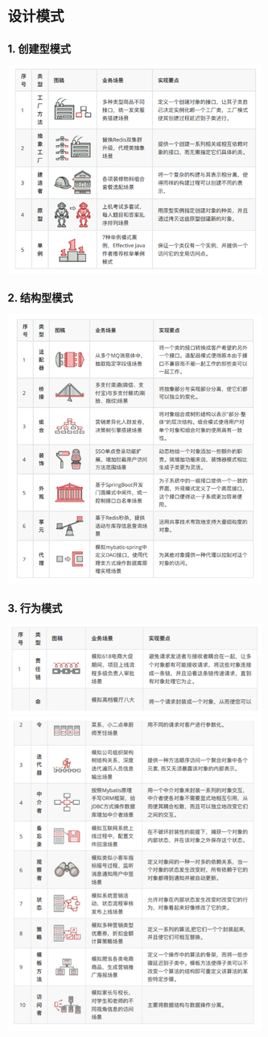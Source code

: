 # 设计模式


## 1. 创建型模式

![img.png](img.png)

## 2. 结构型模式
![img_1.png](img_1.png)

## 3. ⾏为模式
![img_4.png](img_4.png)
![img_3.png](img_3.png)